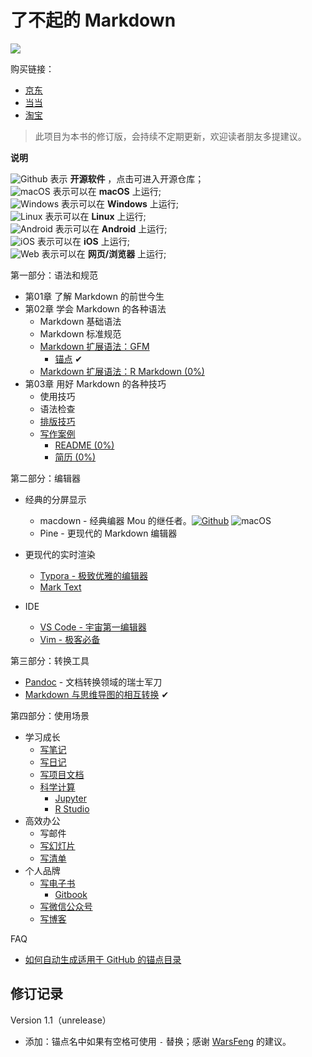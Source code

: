 # 了不起的 Markdown

![](https://img-blog.csdnimg.cn/20190802084731504.png)

购买链接：

- [京东](https://item.jd.com/12669274.html?extension_id=eyJhZCI6IiIsImNoIjoiIiwic2hvcCI6IiIsInNrdSI6IiIsInRzIjoiIiwidW5pcWlkIjoie1wiY2xpY2tfaWRcIjpcImYyODE1MjZmLTNiZDMtNDMxYy04YmYyLTIzOGM1MDRmYWU0MVwiLFwicG9zX2lkXCI6XCIxNTBcIixcInNpZFwiOlwiN2ZiOGMyZTMtYTliYS00Y2RjLThiYjUtZjRhOGM1YTRhODQzXCIsXCJza3VfaWRcIjpcIjEyNjY5Mjc0XCJ9In0=&jd_pop=f281526f-3bd3-431c-8bf2-238c504fae41&abt=3)
- [当当](http://product.dangdang.com/27912444.html)
- [淘宝](https://detail.tmall.com/item.htm?spm=a230r.1.14.1.357e48e3fBGTdI&id=600157475560&ns=1&abbucket=6)

> 此项目为本书的修订版，会持续不定期更新，欢迎读者朋友多提建议。

**说明**

![Github][github] 表示 **开源软件** ，点击可进入开源仓库；<br/>
![macOS][macos] 表示可以在 **macOS** 上运行;<br/>
![Windows][windows] 表示可以在 **Windows** 上运行;<br/>
![Linux][linux] 表示可以在 **Linux** 上运行;<br/>
![Android][android] 表示可以在 **Android** 上运行;<br/>
![iOS][ios] 表示可以在 **iOS** 上运行;<br/>
![Web][web] 表示可以在 **网页/浏览器** 上运行;<br/>


第一部分：语法和规范
- 第01章 了解 Markdown 的前世今生
- 第02章 学会 Markdown 的各种语法
  - Markdown 基础语法
  - Markdown 标准规范
  - [Markdown 扩展语法：GFM](docs/01/gfm/gfm.md)
    - [锚点](docs/01/gfm/gfm.md#锚点) ✔︎
  - [Markdown 扩展语法：R Markdown (0%)]()
- 第03章 用好 Markdown 的各种技巧
  - 使用技巧
  - 语法检查
  - [排版技巧](docs/01/typesetting/typesetting.md#排版技巧)
  - [写作案例]()
    - [README (0%)]()
    - [简历 (0%)]()

第二部分：编辑器

- 经典的分屏显示
  - macdown - 经典编器 Mou 的继任者。[![Github][github]](https://github.com/MacDownApp/macdown) ![macOS][macos]
  - Pine - 更现代的 Markdown 编辑器

- 更现代的实时渲染
  - [Typora - 极致优雅的编辑器]()
  - [Mark Text]()

- IDE
  - [VS Code - 宇宙第一编辑器]()
  - [Vim - 极客必备]()

第三部分：转换工具
- [Pandoc]() - 文档转换领域的瑞士军刀
- [Markdown 与思维导图的相互转换](https://mp.weixin.qq.com/s/SHzzlOysnYj1eQtdmAi1GA) ✔︎

第四部分：使用场景
- 学习成长
  - [写笔记]()
  - [写日记]()
  - [写项目文档]()
  - [科学计算]()
    - [Jupyter]()
    - [R Studio]() 
- 高效办公
  - 写邮件
  - [写幻灯片]()
  - [写清单]()
- 个人品牌
  - [写电子书]()
    - [Gitbook]()
  - [写微信公众号]()
  - [写博客]()


FAQ

- [如何自动生成适用于 GitHub 的锚点目录]()


## 修订记录

Version 1.1（unrelease）

- 添加：锚点名中如果有空格可使用 `-` 替换；感谢 [WarsFeng](https://github.com/bxiaopeng/thegreatmarkdown/issues/2) 的建议。


<!--图标-->

[github]: https://img-blog.csdnimg.cn/20200421001405490.png 'github'
[macos]: https://img-blog.csdnimg.cn/2020042100091755.png 'macos'
[windows]: https://img-blog.csdnimg.cn/20200421000940624.png 'windows'
[linux]: https://img-blog.csdnimg.cn/20200421000737513.png 'linux'
[ios]: https://img-blog.csdnimg.cn/20200421001911211.png 'ios'
[android]: https://img-blog.csdnimg.cn/20200421000225473.png 'android'
[web]: https://img-blog.csdnimg.cn/20200421000816580.png 'web'

